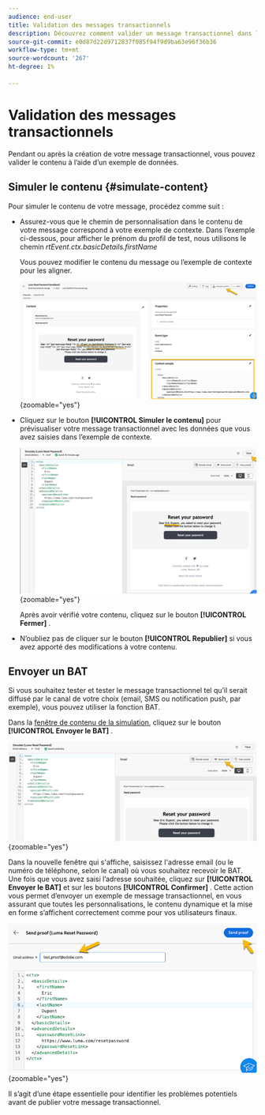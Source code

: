```yaml
---
audience: end-user
title: Validation des messages transactionnels
description: Découvrez comment valider un message transactionnel dans l’interface utilisateur web de Campaign
source-git-commit: e0d87d22d9712837f085f94f9d9ba63e96f36b36
workflow-type: tm+mt
source-wordcount: '267'
ht-degree: 1%

---
```


# Validation des messages transactionnels

Pendant ou après la création de votre message transactionnel, vous pouvez valider le contenu à l’aide d’un exemple de données.

## Simuler le contenu {#simulate-content}

Pour simuler le contenu de votre message, procédez comme suit :

* Assurez-vous que le chemin de personnalisation dans le contenu de votre message correspond à votre exemple de contexte. Dans l’exemple ci-dessous, pour afficher le prénom du profil de test, nous utilisons le chemin *rtEvent.ctx.basicDetails.firstName*

  Vous pouvez modifier le contenu du message ou l’exemple de contexte pour les aligner.

  ![](assets/validate-verification.png){zoomable="yes"}

* Cliquez sur le bouton **[!UICONTROL Simuler le contenu]** pour prévisualiser votre message transactionnel avec les données que vous avez saisies dans l’exemple de contexte.

  ![](assets/validate-simulate.png){zoomable="yes"}

  Après avoir vérifié votre contenu, cliquez sur le bouton **[!UICONTROL Fermer]** .

* N’oubliez pas de cliquer sur le bouton **[!UICONTROL Republier]** si vous avez apporté des modifications à votre contenu.

## Envoyer un BAT

Si vous souhaitez tester et tester le message transactionnel tel qu’il serait diffusé par le canal de votre choix (email, SMS ou notification push, par exemple), vous pouvez utiliser la fonction BAT.

Dans la [fenêtre de contenu de la simulation](#simulate-content), cliquez sur le bouton **[!UICONTROL Envoyer le BAT]** .

![](assets/transactional-proof.png){zoomable="yes"}

Dans la nouvelle fenêtre qui s&#39;affiche, saisissez l&#39;adresse email (ou le numéro de téléphone, selon le canal) où vous souhaitez recevoir le BAT. Une fois que vous avez saisi l’adresse souhaitée, cliquez sur **[!UICONTROL Envoyer le BAT]** et sur les boutons **[!UICONTROL Confirmer]** . Cette action vous permet d’envoyer un exemple de message transactionnel, en vous assurant que toutes les personnalisations, le contenu dynamique et la mise en forme s’affichent correctement comme pour vos utilisateurs finaux.

![](assets/transactional-sendproof.png){zoomable="yes"}

Il s’agit d’une étape essentielle pour identifier les problèmes potentiels avant de publier votre message transactionnel.
